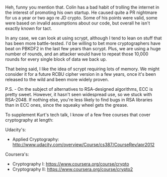 Heh, funny you mention that. Colin has a bad habit of trolling the internet in the interest of promoting his own startup. He caused quite a PR nightmare for us a year or two ago re JD crypto. Some of his points were valid, some were based on invalid assumptions about our code, but overall he isn't exactly known for tact.

In any case, we can look at using scrypt, although I tend to lean on stuff that has been more battle-tested. I'd be willing to bet more cryptographers have beat on PBKDF2 in the last few years than scrypt. Plus, we are using a huge number of rounds, and an attacker would have to repeat those 10,000 rounds for every single block of data we back up. 

That being said, I like the idea of scrypt requiring lots of memory. We might consider it for a future RCBU cipher version in a few years, once it's been released to the wild and been more widely proven.

P.S. - On the subject of alternatives to RSA-designed algorithms, ECC is pretty sweet. However, it hasn't seen widespread use, so we stuck with RSA-2048. If nothing else, you're less likely to find bugs in RSA libraries than in ECC ones, since the squeaky wheel gets the grease.

To supplement Kurt's tech talk, I know of a few free courses that cover cryptography at length:

Udacity's:
- Applied Cryptography: http://www.udacity.com/overview/Course/cs387/CourseRev/apr2012

Coursera's:
- Cryptography I: https://www.coursera.org/course/crypto
- Cryptography II: https://www.coursera.org/course/crypto2
